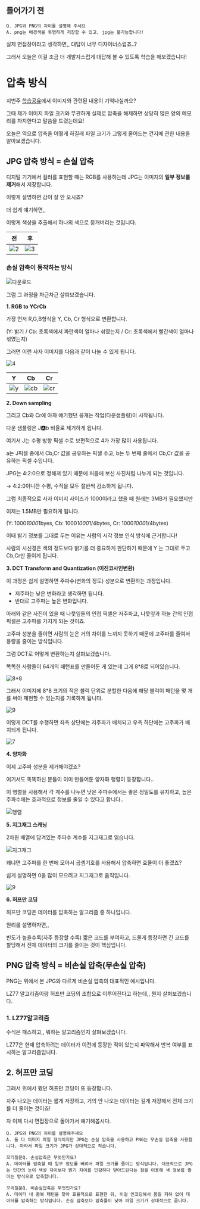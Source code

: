 ## 들어가기 전

```
Q. JPG와 PNG의 차이를 설명해 주세요
A. png는 배경색을 투명하게 저장할 수 있고, jpg는 불가능합니다!
```

실제 면접장이라고 생각하면,, 대답이 너무 디자이너스럽죠..?

그래서 오늘은 이걸 조금 더 개발자스럽게 대답해 볼 수 있도록 학습을 해보겠습니다!

# 압축 방식

지번주 [학습공유](https://github.com/alsongDalsong/CS-Study/blob/main/%EC%86%8C%ED%94%84%ED%8A%B8%EC%9B%A8%EC%96%B4%20%EA%B3%B5%ED%95%99/iOS%EB%A9%94%EB%AA%A8%EB%A6%AC.md)에서 이미지와 관련된 내용이 기억나실까요?

그때 제가 이미지 파일 크기와 무관하게 실제로 압축을 해제하면 상당히 많은 양의 메모리를 차지한다고 말씀을 드렸는데요!

오늘은 역으로 압축을 어떻게 하길래 파일 크기가 그렇게 줄어드는 건지에 관한 내용을 알아보겠습니다.

## JPG 압축 방식 = 손실 압축

디지털 기기에서 컬러를 표현할 때는 RGB를 사용하는데 JPG는 이미지의 **일부 정보를 제거**해서 저장합니다.

이렇게 설명하면 감이 잘 안 오시죠?

더 쉽게 얘기하면,,

이렇게 색상을 추출해서 하나의 색으로 뭉개버리는 것입니다.

| 전 | 후 |
| -- | -- |
| ![2](https://github.com/user-attachments/assets/ada91713-9395-4615-a162-928796248d9a) | ![3](https://github.com/user-attachments/assets/5324e3bb-4e2b-4c01-8d36-d9645a41a4c7) |

### 손실 압축이 동작하는 방식

![다운로드](https://github.com/user-attachments/assets/1edbdc16-01b3-4cf1-ace7-0a03fc3b43e6)


그럼 그 과정을 차근차근 살펴보겠습니다.

**1. RGB to YCrCb**

가장 먼저 R,G,B형식을 Y, Cb, Cr 형식으로 변환합니다.

(Y: 밝기 / Cb: 초록색에서 파란색이 얼마나 섞였는지 / Cr: 초록색에서 빨간색이 얼마나 섞였는지)

그러면 이런 사자 이미지를 다음과 같이 나눌 수 있게 됩니다.

![4](https://github.com/user-attachments/assets/2bcaeced-a93b-4111-9b5c-5d44ad8e5182)

| Y | Cb | Cr |
| -- | -- | -- |
| ![y](https://github.com/user-attachments/assets/2843984e-8dbf-423c-8251-60c5834e8986) | ![cb](https://github.com/user-attachments/assets/2f1ba5f3-aab8-4ae2-9917-b273f746ff1e) | ![cr](https://github.com/user-attachments/assets/ac1ab0a3-d078-4edb-b3fd-11b3a86a8ace) |

**2. Down sampling**

그리고 Cb와 Cr에 아까 얘기했던 뭉개는 작업(다운샘플링)이 시작됩니다.

다운 샘플링은 J:a:b 비율로 제거하게 됩니다. 

여기서 J는 수평 방향 픽셀 수로 보편적으로 4가 가장 많이 사용됩니다.

a는 J픽셀 중에서 Cb,Cr 값을 공유하는 픽셀 수고, b는 두 번째 줄에서 Cb,Cr 값을 공유하는 픽셀 수입니다.

JPG는 4:2:0으로 정해져 있기 때문에 처음에 보신 사진처럼 나누게 되는 것입니다.

→ 4:2:0이니깐 수평, 수직을 모두 절반씩 감소하게 됩니다.

그럼 최종적으로 사자 이미지 사이즈가 1000이라고 했을 때 원래는 3MB가 필요했지만

이제는 1.5MB만 필요하게 됩니다.

(Y: 1000*1000*1byes, Cb: 1000*1000*1/4bytes, Cr: 1000*1000*1/4bytes)

이때 밝기 정보를 그대로 두는 이유는 사람의 시각 정보 인식 방식에 근거합니다!

사람의 시신경은 색의 정도보다 밝기를 더 중요하게 판단하기 때문에 Y 는 그대로 두고 Cb,Cr만 줄이게 됩니다.

**3. DCT Transform and Quantization (이진코사인변환)**

이 과정은 쉽게 설명하면 주파수(변화의 정도) 성분으로 변환하는 과정입니다.

- 저주파는 낮은 변화라고 생각하면 됩니다.
- 반대로 고주파는 높은 변화입니다.

아래와 같은 사진이 있을 때 나뭇잎들의 인접 픽셀은 저주파고, 나뭇잎과 하늘 간의 인접 픽셀은 고주파를 가지게 되는 것이죠.

고주파 성분을 줄이면 사람의 눈은 거의 차이를 느끼지 못하기 때문에 고주파를 줄여서 용량을 줄이는 방식입니다.

그럼 DCT로 어떻게 변환하는지 살펴보겠습니다.

똑똑한 사람들이 64개의 패턴표를 만들어둔 게 있는데 그게 8*8로 되어있습니다.

![8*8](https://github.com/user-attachments/assets/3d8944c1-d283-4059-b7ca-cd32997f85c9)

그래서 이미지에 8*8 크기의 작은 블럭 단위로 분할한 다음에 해당 블럭이 패턴을 몇 개를 써야 재현할 수 있는지를 기록하게 됩니다.


![9](https://github.com/user-attachments/assets/c425e365-2722-4500-a9cf-107e734bc45b)

이렇게 DCT를 수행하면 좌측 상단에는 저주파가 배치되고 우측 하단에는 고주파가 배치되게 됩니다.

![7](https://github.com/user-attachments/assets/3e274569-16f7-4946-a7d5-d56198352e0b)

**4. 양자화**

이제 고주파 성분을 제거해야겠죠? 

여기서도 똑똑하신 분들이 이미 만들어둔 양자화 행렬이 등장합니다..

이 행렬을 사용해서 각 계수를 나누면 낮은 주파수에서는 좋은 정밀도를 유지하고, 높은 주파수에는 효과적으로 정보를 줄일 수 있다고 합니다..

![행렬](https://github.com/user-attachments/assets/b96aa3ff-5e7f-4ec1-a7ea-f12264092443)

**5. 지그재그 스캐닝**

2차원 배열에 담겨있는 주파수 계수를 지그재그로 읽습니다.

![지그재그](https://github.com/user-attachments/assets/94de830b-5656-4159-b163-9599472e5f75)

왜냐면 고주파를 한 번에 모아서 곱셈기호를 사용해서 압축하면 효율이 더 좋겠죠?

쉽게 설명하면 0을 많이 모으려고 지그재그로 움직입니다.

![9](https://github.com/user-attachments/assets/e1909549-6aed-44ce-aad9-e7c29b27e4c3)

**6. 허프만 코딩**

허프만 코딩은 데이터를 압축하는 알고리즘 중 하나입니다.

원리를 설명하자면,, 

빈도가 높을수록(자주 등장할 수록) 짧은 코드를 부여하고, 드물게 등장하면 긴 코드를 할당해서 전체 데이터의 크기를 줄이는 것이 핵심입니다.

## PNG 압축 방식 = 비손실 압축(무손실 압축)

PNG는 위에서 본 JPG와 다르게 비손실 압축의 대표적인 예시입니다.

LZ77 알고리즘이랑 허프만 코딩의 조합으로 이루어진다고 하는데,, 뭔지 살펴보겠습니다.

### 1. LZ77알고리즘

수식은 패스하고,, 뭐하는 알고리즘인지 살펴보겠습니다.

LZ77은 현재 압축하려는 데이터가 이전에 등장한 적이 있는지 파악해서 반복 여부를 표시하는 알고리즘입니다.

## **2. 허프만 코딩**

그래서 위에서 봤던 허프만 코딩이 또 등장합니다.

자주 나오는 데이터는 짧게 저장하고, 거의 안 나오는 데이터는 길게 저장해서 전체 크기를 더 줄이는 것이죠!

자 이제 다시 면접장으로 돌아가서 얘기해봅시다.

```
Q. JPG와 PNG의 차이를 설명해주세요
A. 둘 다 이미지 파일 형식이지만 JPG는 손실 압축을 사용하고 PNG는 무손실 압축을 사용합니다. 따라서 파일 크기가 JPG가 상대적으로 작습니다.

꼬리질문Q. 손실압축은 무엇인가요?
A. 데이터를 압축할 때 일부 정보를 버려서 파일 크기를 줄이는 방식입니다. 대표적으로 JPG는 인간의 눈이 색상 차이보다 밝기 차이를 민감하다 받아드린다는 점을 이용해 색 정보를 줄이는 방식으로 압축합니다.

꼬리질문Q. 비손실압축은 무엇인가요?
A. 데이터 내 중복 패턴을 찾아 효율적으로 표현한 뒤, 이걸 인코딩해서 품질 저하 없이 데이터를 압축하는 방식입니다. 손실 압축보다 압축률이 낮아 파일 크기가 상대적으로 큽니다.
```
